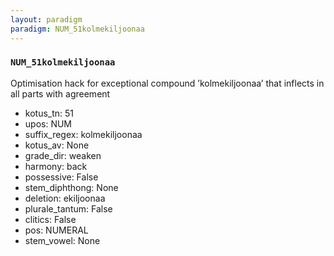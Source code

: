 ```yaml
---
layout: paradigm
paradigm: NUM_51kolmekiljoonaa
---
```

### ` NUM_51kolmekiljoonaa `

Optimisation hack for exceptional compound ’kolmekiljoonaa’ that inflects in all parts with agreement
* kotus_tn: 51
* upos: NUM
* suffix_regex: kolmekiljoonaa
* kotus_av: None
* grade_dir: weaken
* harmony: back
* possessive: False
* stem_diphthong: None
* deletion: ekiljoonaa
* plurale_tantum: False
* clitics: False
* pos: NUMERAL
* stem_vowel: None
